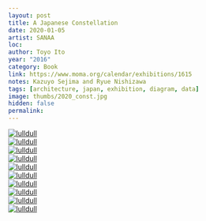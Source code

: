 ```yaml
---
layout: post
title: A Japanese Constellation
date: 2020-01-05
artist: SANAA
loc: 
author: Toyo Ito
year: "2016"
category: Book
link: https://www.moma.org/calendar/exhibitions/1615
notes: Kazuyo Sejima and Ryue Nishizawa
tags: [architecture, japan, exhibition, diagram, data]
image: thumbs/2020_const.jpg
hidden: false
permalink:
---
```





<div class="post_image">
	<a href="{{ site.baseurl }}/images/posts/2020_const/002.jpg" target="_blank">
	<img src="{{ site.baseurl }}/images/posts/2020_const/002.jpg" alt="lulldull"></a>
</div>

<div class="post_image">
	<a href="{{ site.baseurl }}/images/posts/2020_const/001.jpg" target="_blank">
	<img src="{{ site.baseurl }}/images/posts/2020_const/001.jpg" alt="lulldull"></a>
</div>



<div class="post_image">
	<a href="{{ site.baseurl }}/images/posts/2020_const/011.jpg" target="_blank">
	<img src="{{ site.baseurl }}/images/posts/2020_const/011.jpg" alt="lulldull"></a>
</div>

<div class="post_image">
	<a href="{{ site.baseurl }}/images/posts/2020_const/009.jpg" target="_blank">
	<img src="{{ site.baseurl }}/images/posts/2020_const/009.jpg" alt="lulldull"></a>
</div>


<div class="post_image">
	<a href="{{ site.baseurl }}/images/posts/2020_const/004.jpg" target="_blank">
	<img src="{{ site.baseurl }}/images/posts/2020_const/004.jpg" alt="lulldull"></a>
</div>

<div class="post_image">
	<a href="{{ site.baseurl }}/images/posts/2020_const/005.jpg" target="_blank">
	<img src="{{ site.baseurl }}/images/posts/2020_const/005.jpg" alt="lulldull"></a>
</div>

<div class="post_image">
	<a href="{{ site.baseurl }}/images/posts/2020_const/006.jpg" target="_blank">
	<img src="{{ site.baseurl }}/images/posts/2020_const/006.jpg" alt="lulldull"></a>
</div>

<div class="post_image">
	<a href="{{ site.baseurl }}/images/posts/2020_const/007.jpg" target="_blank">
	<img src="{{ site.baseurl }}/images/posts/2020_const/007.jpg" alt="lulldull"></a>
</div>

<div class="post_image">
	<a href="{{ site.baseurl }}/images/posts/2020_const/008.jpg" target="_blank">
	<img src="{{ site.baseurl }}/images/posts/2020_const/008.jpg" alt="lulldull"></a>
</div>

<div class="post_image">
	<a href="{{ site.baseurl }}/images/posts/2020_const/010.jpg" target="_blank">
	<img src="{{ site.baseurl }}/images/posts/2020_const/010.jpg" alt="lulldull"></a>
</div>


